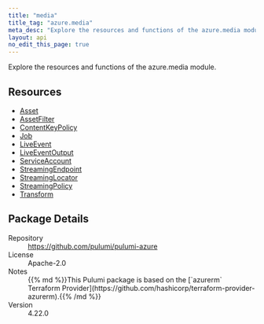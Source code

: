 ```yaml
---
title: "media"
title_tag: "azure.media"
meta_desc: "Explore the resources and functions of the azure.media module."
layout: api
no_edit_this_page: true
---
```


<!-- WARNING: this file was generated by Pulumi Docs Generator. -->
<!-- Do not edit by hand unless you're certain you know what you are doing! -->

Explore the resources and functions of the azure.media module.

<h2 id="resources">Resources</h2>
<ul class="api">
    <li><a href="asset" title="Asset"><span class="api-symbol api-symbol--resource"></span>Asset</a></li>
    <li><a href="assetfilter" title="AssetFilter"><span class="api-symbol api-symbol--resource"></span>AssetFilter</a></li>
    <li><a href="contentkeypolicy" title="ContentKeyPolicy"><span class="api-symbol api-symbol--resource"></span>ContentKeyPolicy</a></li>
    <li><a href="job" title="Job"><span class="api-symbol api-symbol--resource"></span>Job</a></li>
    <li><a href="liveevent" title="LiveEvent"><span class="api-symbol api-symbol--resource"></span>LiveEvent</a></li>
    <li><a href="liveeventoutput" title="LiveEventOutput"><span class="api-symbol api-symbol--resource"></span>LiveEventOutput</a></li>
    <li><a href="serviceaccount" title="ServiceAccount"><span class="api-symbol api-symbol--resource"></span>ServiceAccount</a></li>
    <li><a href="streamingendpoint" title="StreamingEndpoint"><span class="api-symbol api-symbol--resource"></span>StreamingEndpoint</a></li>
    <li><a href="streaminglocator" title="StreamingLocator"><span class="api-symbol api-symbol--resource"></span>StreamingLocator</a></li>
    <li><a href="streamingpolicy" title="StreamingPolicy"><span class="api-symbol api-symbol--resource"></span>StreamingPolicy</a></li>
    <li><a href="transform" title="Transform"><span class="api-symbol api-symbol--resource"></span>Transform</a></li>
</ul>

<h2 id="package-details">Package Details</h2>
<dl class="package-details">
	<dt>Repository</dt>
	<dd><a href="https://github.com/pulumi/pulumi-azure">https://github.com/pulumi/pulumi-azure</a></dd>
	<dt>License</dt>
	<dd>Apache-2.0</dd>
	<dt>Notes</dt>
	<dd>{{% md %}}This Pulumi package is based on the [`azurerm` Terraform Provider](https://github.com/hashicorp/terraform-provider-azurerm).{{% /md %}}</dd>
	<dt>Version</dt>
	<dd>4.22.0</dd>
</dl>


